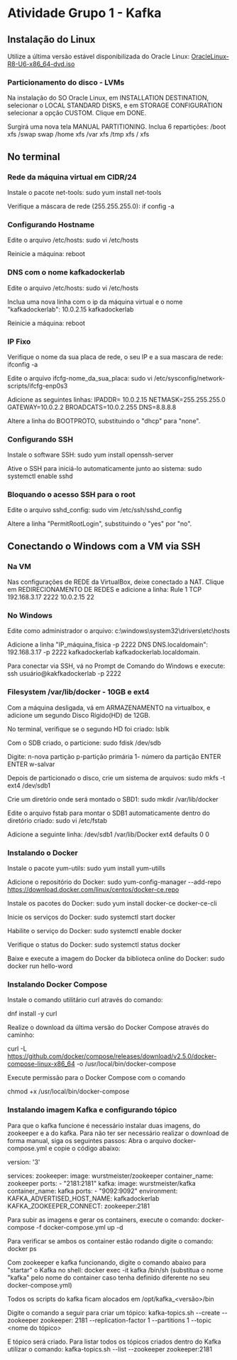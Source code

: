 # Atividade Grupo 1 - Kafka

## Instalação do Linux 

Utilize a última versão estável disponibilizada do Oracle Linux:
[OracleLinux-R8-U6-x86_64-dvd.iso](https://yum.oracle.com/oracle-linux-isos.html)

### Particionamento do disco - LVMs

Na instalação do SO Oracle Linux, em INSTALLATION DESTINATION, selecionar o LOCAL STANDARD DISKS, e em STORAGE CONFIGURATION selecionar a opção CUSTOM. Clique em DONE.

Surgirá uma nova tela MANUAL PARTITIONING. Inclua 6 repartições:
/boot xfs
/swap swap
/home xfs
/var xfs
/tmp xfs
/  xfs

## No terminal

### Rede da máquina virtual em CIDR/24

Instale o pacote net-tools:
sudo yum install net-tools 

Verifique a máscara de rede (255.255.255.0):
if config -a

### Configurando Hostname

Edite o arquivo /etc/hosts:
sudo vi /etc/hosts

Reinicie a máquina:
reboot

### DNS com o nome kafkadockerlab

Edite o arquivo /etc/hosts:
sudo vi /etc/hosts

Inclua uma nova linha com o ip da máquina virtual e o nome "kafkadockerlab":
10.0.2.15  kafkadockerlab

Reinicie a máquina:
reboot

### IP Fixo

Verifique o nome da sua placa de rede, o seu IP e a sua mascara de rede:
ifconfig -a 

Edite o arquivo ifcfg-nome_da_sua_placa:
sudo vi /etc/sysconfig/network-scripts/ifcfg-enp0s3

Adicione as seguintes linhas:
IPADDR= 10.0.2.15
NETMASK=255.255.255.0
GATEWAY=10.0.2.2 
BROADCATS=10.0.2.255
DNS=8.8.8.8

Altere a linha do BOOTPROTO, substituindo o "dhcp" para "none".

### Configurando SSH

Instale o software SSH:
sudo yum install openssh-server

Ative o SSH para iniciá-lo automaticamente junto ao sistema:
sudo systemctl enable sshd

### Bloquando o acesso SSH para o root

Edite o arquivo sshd_config:
sudo vim /etc/ssh/sshd_config

Altere a linha "PermitRootLogin", substituindo o "yes" por "no".

## Conectando o Windows com a VM via SSH

### Na VM

Nas configurações de REDE da VirtualBox, deixe conectado a NAT. Clique em REDIRECIONAMENTO DE REDES e adicione a linha:
Rule 1  TCP  192.168.3.17  2222  10.0.2.15  22

### No Windows

Edite como administrador o arquivo:
c:\windows\system32\drivers\etc\hosts

Adicione a linha "IP_máquina_física -p 2222 DNS DNS.localdomain":
192.168.3.17 -p 2222 kafkadockerlab kafkadockerlab.localdomain.

Para conectar via SSH, vá no Prompt de Comando do Windows e execute:
ssh usuário@kakfkadockerlab -p 2222

### Filesystem /var/lib/docker - 10GB e ext4

Com a máquina desligada, vá em ARMAZENAMENTO na virtualbox, e adicione um segundo Disco Rígido(HD) de 12GB.

No terminal, verifique se o segundo HD foi criado:
lsblk

Com o SDB criado, o particione:
sudo fdisk /dev/sdb

Digite:
n-nova partição
p-partição primária
1- número da partição
ENTER
ENTER
w-salvar

Depois de particionado o disco, crie um sistema de arquivos:
sudo mkfs -t ext4 /dev/sdb1

Crie um diretório onde será montado o SBD1:
sudo mkdir /var/lib/docker

Edite o arquivo fstab para montar o SDB1 automaticamente dentro do diretório criado:
sudo vi /etc/fstab

Adicione a seguinte linha:
/dev/sdb1 /var/lib/Docker ext4 defaults 0 0 

### Instalando o Docker

Instale o pacote yum-utils:
sudo yum install yum-utills

Adicione o repositório do Docker:
sudo yum-config-manager --add-repo https://download.docker.com/linux/centos/docker-ce.repo

Instale os pacotes do Docker:
sudo yum install docker-ce docker-ce-cli

Inicie os serviços do Docker:
sudo systemctl start docker

Habilite o serviço do Docker:
sudo systemctl enable docker

Verifique o status do Docker:
sudo systemctl status docker

Baixe e execute a imagem do Docker da biblioteca online do Docker:
sudo docker run hello-word

### Instalando Docker Compose

Instale o comando utilitário curl através do comando:

dnf install -y curl

Realize o download da última versão do Docker Compose através do caminho:

curl -L https://github.com/docker/compose/releases/download/v2.5.0/docker-compose-linux-x86_64 -o /usr/local/bin/docker-compose

Execute permissão para o Docker Compose com o comando

chmod +x /usr/local/bin/docker-compose

### Instalando imagem Kafka e configurando tópico

Para que o kafka funcione é necessário instalar duas imagens, do zookeeper e a do kafka. Para não ter ser necessário realizar o download de forma manual, siga os seguintes passos:
Abra o arquivo docker-compose.yml e copie o código abaixo:

version: '3'

services:
zookeeper:
  image: wurstmeister/zookeeper
  container_name: zookeeper
  ports:
    - "2181:2181"
kafka:
  image: wurstmeister/kafka
  container_name: kafka
  ports:
    - "9092:9092"
environment:
KAFKA_ADVERTISED_HOST_NAME: kafkadockerlab
KAFKA_ZOOKEEPER_CONNECT: zookeeper:2181

Para subir as imagens e gerar os containers, execute o comando:
docker-compose -f docker-compose.yml up -d

Para verificar se ambos os container estão rodando digite o comando:
docker ps

Com zookeeper e kafka funcionando, digite o comando abaixo para "startar" o Kafka no shell:
docker exec -it kafka /bin/sh (substitua o nome "kafka" pelo nome do container caso tenha definido diferente no seu docker-compose.yml)

Todos os scripts do kafka ficam alocados em /opt/kafka_<versão>/bin

Digite o comando a seguir para criar um tópico:
kafka-topics.sh --create --zookeeper zookeeper: 2181 --replication-factor 1 --partitions 1 --topic <nome do tópico>

E tópico será criado. Para listar todos os tópicos criados dentro do Kafka utilizar o comando:
kafka-topics.sh --list --zookeeper zookeeper:2181
